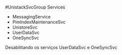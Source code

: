 #UnistackSvcGroup Services

- MessagingService 
- PimIndexMaintenanceSvc 
- UnistoreSvc 
- UserDataSvc 
- OneSyncSvc

Desabilitando os serviços UserDataSvc e OneSyncSvc

